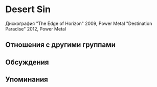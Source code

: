 # Desert Sin

Дискография
"The Edge of Horizon" 2009, Power Metal
"Destination Paradise" 2012, Power Metal

## Отношения с другими группами


## Обсуждения


## Упоминания

